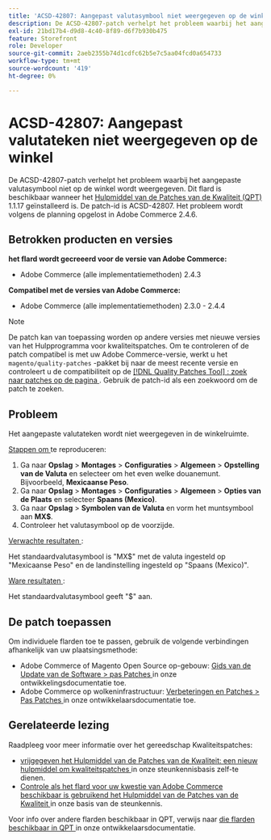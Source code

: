 ```yaml
---
title: 'ACSD-42807: Aangepast valutasymbool niet weergegeven op de winkel'
description: De ACSD-42807-patch verhelpt het probleem waarbij het aangepaste valutasymbool niet op de winkel wordt weergegeven. Deze patch is beschikbaar wanneer [Quality Patches Tool (QPT)] (/help/announcements/adobe-commerce-announcements/magento-quality-patches-released-new-tool-to-self-serve-quality-patches.md) 1.1.17 is geïnstalleerd. De patch-id is ACSD-42807. Het probleem wordt volgens de planning opgelost in Adobe Commerce 2.4.6.
exl-id: 21bd17b4-d9d8-4c40-8f89-d6f7b930b475
feature: Storefront
role: Developer
source-git-commit: 2aeb2355b74d1cdfc62b5e7c5aa04fcd0a654733
workflow-type: tm+mt
source-wordcount: '419'
ht-degree: 0%

---
```


# ACSD-42807: Aangepast valutateken niet weergegeven op de winkel

De ACSD-42807-patch verhelpt het probleem waarbij het aangepaste valutasymbool niet op de winkel wordt weergegeven. Dit flard is beschikbaar wanneer het [ Hulpmiddel van de Patches van de Kwaliteit (QPT) ](/help/announcements/adobe-commerce-announcements/magento-quality-patches-released-new-tool-to-self-serve-quality-patches.md) 1.1.17 geïnstalleerd is. De patch-id is ACSD-42807. Het probleem wordt volgens de planning opgelost in Adobe Commerce 2.4.6.

## Betrokken producten en versies

**het flard wordt gecreeerd voor de versie van Adobe Commerce:**

* Adobe Commerce (alle implementatiemethoden) 2.4.3

**Compatibel met de versies van Adobe Commerce:**

* Adobe Commerce (alle implementatiemethoden) 2.3.0 - 2.4.4

>[!NOTE]
>
>De patch kan van toepassing worden op andere versies met nieuwe versies van het Hulpprogramma voor kwaliteitspatches. Om te controleren of de patch compatibel is met uw Adobe Commerce-versie, werkt u het `magento/quality-patches` -pakket bij naar de meest recente versie en controleert u de compatibiliteit op de [[!DNL Quality Patches Tool] : zoek naar patches op de pagina ](https://experienceleague.adobe.com/tools/commerce-quality-patches/index.html) . Gebruik de patch-id als een zoekwoord om de patch te zoeken.

## Probleem

Het aangepaste valutateken wordt niet weergegeven in de winkelruimte.

<u> Stappen om </u> te reproduceren:

1. Ga naar **Opslag** > **Montages** > **Configuraties** > **Algemeen** > **Opstelling van de Valuta** en selecteer om het even welke douanemunt. Bijvoorbeeld, **Mexicaanse Peso**.
1. Ga naar **Opslag** > **Montages** > **Configuraties** > **Algemeen** > **Opties van de Plaats** en selecteer **Spaans (Mexico)**.
1. Ga naar **Opslag** > **Symbolen van de Valuta** en vorm het muntsymbool aan **MX$**.
1. Controleer het valutasymbool op de voorzijde.

<u> Verwachte resultaten </u>:

Het standaardvalutasymbool is &quot;MX$&quot; met de valuta ingesteld op &quot;Mexicaanse Peso&quot; en de landinstelling ingesteld op &quot;Spaans (Mexico)&quot;.

<u> Ware resultaten </u>:

Het standaardvalutasymbool geeft &quot;$&quot; aan.

## De patch toepassen

Om individuele flarden toe te passen, gebruik de volgende verbindingen afhankelijk van uw plaatsingsmethode:

* Adobe Commerce of Magento Open Source op-gebouw: [ Gids van de Update van de Software > pas Patches ](https://experienceleague.adobe.com/en/docs/commerce-operations/tools/quality-patches-tool/usage) in onze ontwikkelingsdocumentatie toe.
* Adobe Commerce op wolkeninfrastructuur: [ Verbeteringen en Patches > Pas Patches ](https://experienceleague.adobe.com/en/docs/commerce-cloud-service/user-guide/develop/upgrade/apply-patches) in onze ontwikkelaarsdocumentatie toe.

## Gerelateerde lezing

Raadpleeg voor meer informatie over het gereedschap Kwaliteitspatches:

* [ vrijgegeven het Hulpmiddel van de Patches van de Kwaliteit: een nieuw hulpmiddel om kwaliteitspatches ](/help/announcements/adobe-commerce-announcements/magento-quality-patches-released-new-tool-to-self-serve-quality-patches.md) in onze steunkennisbasis zelf-te dienen.
* [ Controle als het flard voor uw kwestie van Adobe Commerce beschikbaar is gebruikend het Hulpmiddel van de Patches van de Kwaliteit ](/help/support-tools/patches-available-in-qpt-tool/check-patch-for-magento-issue-with-magento-quality-patches.md) in onze basis van de steunkennis.

Voor info over andere flarden beschikbaar in QPT, verwijs naar [ die flarden beschikbaar in QPT ](https://experienceleague.adobe.com/tools/commerce-quality-patches/index.html) in onze ontwikkelaarsdocumentatie.
